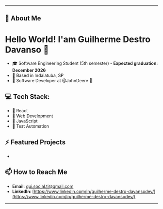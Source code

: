 -----------------------------------------------------------------------------------------------------------------------------------------------------------------------

## 🚀 About Me  
# Hello World! I'am Guilherme Destro Davanso 👋

- 🎓 Software Engineering Student (5th semester) - **Expected graduation: December 2026**  
- 📍 Based in Indaiatuba, SP  
- 💼 Software Developer at @JohnDeere 🦌

## 💻 Tech Stack:  
- 🎯 React  
- 🎯 Web Development  
- 🎯 JavaScript  
- 🎯 Test Automation  

## ⚡ Featured Projects  
- 

## 📫 How to Reach Me  
- **Email**: gui.social.ti@gmail.com  
- **LinkedIn**: [https://www.linkedin.com/in/guilherme-destro-davansodev/](https://www.linkedin.com/in/guilherme-destro-davansodev/)  

-----------------------------------------------------------------------------------------------------------------------------------------------------------------------
